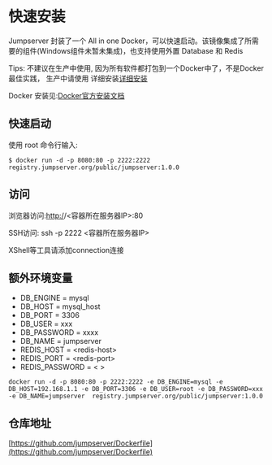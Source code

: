 # 快速安装

Jumpserver 封装了一个 All in one Docker，可以快速启动。该镜像集成了所需要的组件\(Windows组件未暂未集成\)，也支持使用外置 Database 和 Redis

Tips: 不建议在生产中使用, 因为所有软件都打包到一个Docker中了，不是Docker最佳实践， 生产中请使用 详细安装[详细安装](https://docs.docker.com/install/)

Docker 安装见:[Docker官方安装文档](https://docs.docker.com/install/)

## 快速启动

使用 root 命令行输入:

```
$ docker run -d -p 8080:80 -p 2222:2222 registry.jumpserver.org/public/jumpserver:1.0.0
```

## 访问

浏览器访问:[http:/](http://docs.jumpserver.org/)/&lt;容器所在服务器IP&gt;:80

SSH访问: ssh -p 2222 &lt;容器所在服务器IP&gt;

XShell等工具请添加connection连接

## 额外环境变量

* DB\_ENGINE = mysql
* DB\_HOST = mysql\_host
* DB\_PORT = 3306
* DB\_USER = xxx
* DB\_PASSWORD = xxxx
* DB\_NAME = jumpserver
* REDIS\_HOST = &lt;redis-host&gt;
* REDIS\_PORT = &lt;redis-port&gt;
* REDIS\_PASSWORD = &lt; &gt;

```
docker run -d -p 8080:80 -p 2222:2222 -e DB_ENGINE=mysql -e DB_HOST=192.168.1.1 -e DB_PORT=3306 -e DB_USER=root -e DB_PASSWORD=xxx -e DB_NAME=jumpserver  registry.jumpserver.org/public/jumpserver:1.0.0
```

## 仓库地址

[https://github.com/jumpserver/Dockerfile](https://github.com/jumpserver/Dockerfile)

